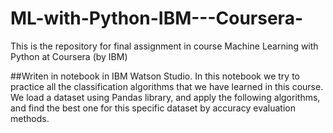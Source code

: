 # ML-with-Python-IBM---Coursera-
This is the repository for final assignment in course Machine Learning with Python at Coursera (by IBM)

##Writen in notebook in IBM Watson Studio.
In this notebook we try to practice all the classification algorithms that we have learned in this course.
We load a dataset using Pandas library, and apply the following algorithms, and find the best one for this specific dataset by accuracy evaluation methods.
